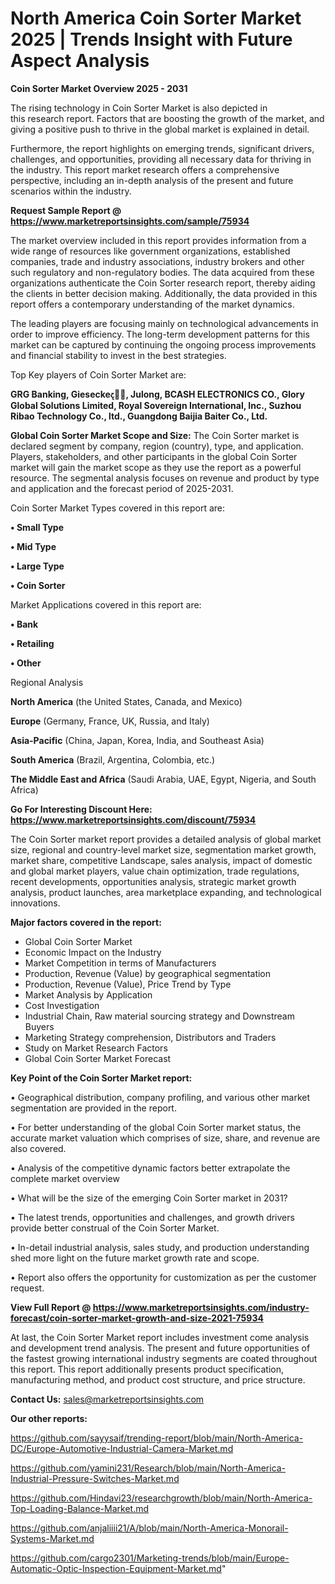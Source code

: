 # North America Coin Sorter Market 2025 | Trends Insight with Future Aspect Analysis

<Strong> Coin Sorter Market Overview 2025 - 2031</strong>

The rising technology in Coin Sorter Market is also depicted in this research report. Factors that are boosting the growth of the market, and giving a positive push to thrive in the global market is explained in detail.

Furthermore, the report highlights on emerging trends, significant drivers, challenges, and opportunities, providing all necessary data for thriving in the industry. This report market research offers a comprehensive perspective, including an in-depth analysis of the present and future scenarios within the industry.

<strong>Request Sample Report @ <a href=https://www.marketreportsinsights.com/sample/75934>https://www.marketreportsinsights.com/sample/75934</a></strong>

The market overview included in this report provides information from a wide range of resources like government organizations, established companies, trade and industry associations, industry brokers and other such regulatory and non-regulatory bodies. The data acquired from these organizations authenticate the Coin Sorter research report, thereby aiding the clients in better decision making. Additionally, the data provided in this report offers a contemporary understanding of the market dynamics.

The leading players are focusing mainly on technological advancements in order to improve efficiency. The long-term development patterns for this market can be captured by continuing the ongoing process improvements and financial stability to invest in the best strategies.

Top Key players of Coin Sorter Market are:

<strong>GRG Banking, Giesecke෫, Julong, BCASH ELECTRONICS CO., Glory Global Solutions Limited, Royal Sovereign International, Inc., Suzhou Ribao Technology Co., ltd., Guangdong Baijia Baiter Co., Ltd.</strong>

<strong><b>Global Coin Sorter Market Scope and Size:</b></strong>
The Coin Sorter market is declared segment by company, region (country), type, and application. Players, stakeholders, and other participants in the global Coin Sorter market will gain the market scope as they use the report as a powerful resource. The segmental analysis focuses on revenue and product by type and application and the forecast period of 2025-2031.

Coin Sorter Market Types covered in this report are:

<strong>• Small Type

• Mid Type

• Large Type

• Coin Sorter</strong>

Market Applications covered in this report are:

<strong>• Bank

• Retailing

• Other</strong> 

Regional Analysis

<strong>North America</strong> (the United States, Canada, and Mexico)

<strong>Europe</strong> (Germany, France, UK, Russia, and Italy)

<strong>Asia-Pacific</strong> (China, Japan, Korea, India, and Southeast Asia)

<strong>South America</strong> (Brazil, Argentina, Colombia, etc.)

<strong>The Middle East and Africa</strong> (Saudi Arabia, UAE, Egypt, Nigeria, and South Africa)

<strong>Go For Interesting Discount Here: <a href=https://www.marketreportsinsights.com/discount/75934>https://www.marketreportsinsights.com/discount/75934</a></strong>

The Coin Sorter market report provides a detailed analysis of global market size, regional and country-level market size, segmentation market growth, market share, competitive Landscape, sales analysis, impact of domestic and global market players, value chain optimization, trade regulations, recent developments, opportunities analysis, strategic market growth analysis, product launches, area marketplace expanding, and technological innovations.

<strong><b>Major factors covered in the report:</b></strong>
<ul>
  <li>Global Coin Sorter Market </li>
  <li>Economic Impact on the Industry</li>
  <li>Market Competition in terms of Manufacturers</li>
  <li>Production, Revenue (Value) by geographical segmentation</li>
  <li>Production, Revenue (Value), Price Trend by Type</li>
  <li>Market Analysis by Application</li>
  <li>Cost Investigation</li>
  <li>Industrial Chain, Raw material sourcing strategy and Downstream Buyers</li>
  <li>Marketing Strategy comprehension, Distributors and Traders</li>
  <li>Study on Market Research Factors</li>
  <li>Global Coin Sorter Market Forecast</li>
</ul>

<strong><b>Key Point of the Coin Sorter Market report:</b></strong>

• Geographical distribution, company profiling, and various other market segmentation are provided in the report.

• For better understanding of the global Coin Sorter market status, the accurate market valuation which comprises of size, share, and revenue are also covered.

• Analysis of the competitive dynamic factors better extrapolate the complete market overview

• What will be the size of the emerging Coin Sorter market in 2031?

• The latest trends, opportunities and challenges, and growth drivers provide better construal of the Coin Sorter Market.

• In-detail industrial analysis, sales study, and production understanding shed more light on the future market growth rate and scope.

• Report also offers the opportunity for customization as per the customer request.

<strong><b>View Full Report @ <a href=https://www.marketreportsinsights.com/industry-forecast/coin-sorter-market-growth-and-size-2021-75934>https://www.marketreportsinsights.com/industry-forecast/coin-sorter-market-growth-and-size-2021-75934</a></b></strong>


At last, the Coin Sorter Market report includes investment come analysis and development trend analysis. The present and future opportunities of the fastest growing international industry segments are coated throughout this report. This report additionally presents product specification, manufacturing method, and product cost structure, and price structure.

<strong>Contact Us:</strong>
sales@marketreportsinsights.com

<strong>Our other reports:</strong>

<a href=https://github.com/sayysaif/trending-report/blob/main/North-America-DC/Europe-Automotive-Industrial-Camera-Market.md>https://github.com/sayysaif/trending-report/blob/main/North-America-DC/Europe-Automotive-Industrial-Camera-Market.md</a>

<a href=https://github.com/yamini231/Research/blob/main/North-America-Industrial-Pressure-Switches-Market.md>https://github.com/yamini231/Research/blob/main/North-America-Industrial-Pressure-Switches-Market.md</a>

<a href=https://github.com/Hindavi23/researchgrowth/blob/main/North-America-Top-Loading-Balance-Market.md>https://github.com/Hindavi23/researchgrowth/blob/main/North-America-Top-Loading-Balance-Market.md</a>

<a href=https://github.com/anjaliiii21/A/blob/main/North-America-Monorail-Systems-Market.md>https://github.com/anjaliiii21/A/blob/main/North-America-Monorail-Systems-Market.md</a>

<a href=https://github.com/cargo2301/Marketing-trends/blob/main/Europe-Automatic-Optic-Inspection-Equipment-Market.md>https://github.com/cargo2301/Marketing-trends/blob/main/Europe-Automatic-Optic-Inspection-Equipment-Market.md</a>"
